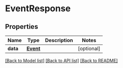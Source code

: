 # EventResponse

## Properties
Name | Type | Description | Notes
------------ | ------------- | ------------- | -------------
**data** | [**Event**](Event.md) |  | [optional] 

[[Back to Model list]](README.md#documentation-for-models) [[Back to API list]](README.md#documentation-for-api-endpoints) [[Back to README]](README.md)


